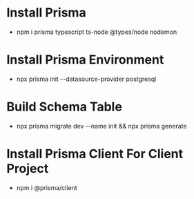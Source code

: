 # Install Prisma

-   npm i prisma typescript ts-node @types/node nodemon

# Install Prisma Environment

-   npx prisma init --datasource-provider postgresql

# Build Schema Table

-   npx prisma migrate dev --name init && npx prisma generate

# Install Prisma Client For Client Project

-   npm i @prisma/client
